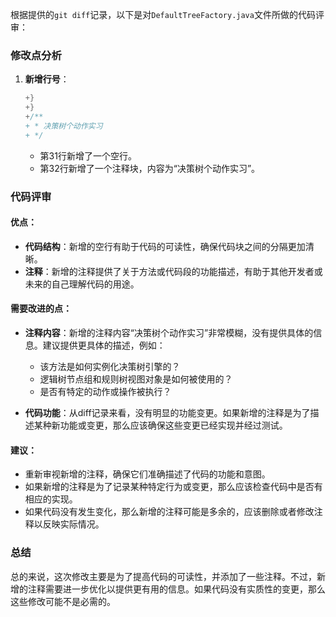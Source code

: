 根据提供的`git diff`记录，以下是对`DefaultTreeFactory.java`文件所做的代码评审：

### 修改点分析

1. **新增行号**：
   ```java
   +}
   +}
   +/**
   + * 决策树个动作实习
   + */ 
   ```
   - 第31行新增了一个空行。
   - 第32行新增了一个注释块，内容为“决策树个动作实习”。

### 代码评审

#### 优点：

- **代码结构**：新增的空行有助于代码的可读性，确保代码块之间的分隔更加清晰。
- **注释**：新增的注释提供了关于方法或代码段的功能描述，有助于其他开发者或未来的自己理解代码的用途。

#### 需要改进的点：

- **注释内容**：新增的注释内容“决策树个动作实习”非常模糊，没有提供具体的信息。建议提供更具体的描述，例如：
  - 该方法是如何实例化决策树引擎的？
  - 逻辑树节点组和规则树视图对象是如何被使用的？
  - 是否有特定的动作或操作被执行？

- **代码功能**：从diff记录来看，没有明显的功能变更。如果新增的注释是为了描述某种新功能或变更，那么应该确保这些变更已经实现并经过测试。

#### 建议：

- 重新审视新增的注释，确保它们准确描述了代码的功能和意图。
- 如果新增的注释是为了记录某种特定行为或变更，那么应该检查代码中是否有相应的实现。
- 如果代码没有发生变化，那么新增的注释可能是多余的，应该删除或者修改注释以反映实际情况。

### 总结

总的来说，这次修改主要是为了提高代码的可读性，并添加了一些注释。不过，新增的注释需要进一步优化以提供更有用的信息。如果代码没有实质性的变更，那么这些修改可能不是必需的。